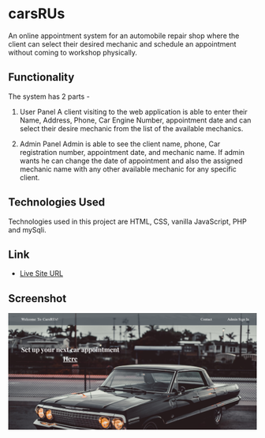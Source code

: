 # carsRUs
An online appointment system for an automobile repair shop 
where the client can select their desired mechanic and schedule an appointment without coming to workshop physically.


## Functionality

The system has 2 parts -

1. User Panel
A client visiting to the web application is able to enter their Name, 
Address, Phone, Car Engine Number, appointment date and 
can select their desire mechanic from the list of the available mechanics. 

2. Admin Panel
Admin is able to see the client name, phone, Car 
registration number, appointment date, and mechanic name.
If admin wants he can change the date of appointment and also the assigned 
mechanic name with any other available mechanic for any specific client.

## Technologies Used

Technologies used in this project are HTML, CSS, vanilla JavaScript, PHP and mySqli.

## Link

- [Live Site URL](carsrus.epizy.com)

## Screenshot

![](./img/screenshot.PNG)
